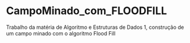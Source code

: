 # CampoMinado_com_FLOODFILL
Trabalho da matéria de Algoritmo e Estruturas de Dados 1, construção de um campo minado com o algoritmo Flood Fill

